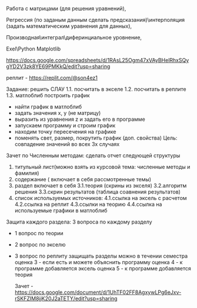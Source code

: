 Работа с матрицами (для решения уравнений),

Регрессия (по заданым данным сделать предсказания)\интерполяция (задать математическим уравнения для данных),

Производная\интеграл\диферинциальное уровнение,

Exel\Python Matplotlib

https://docs.google.com/spreadsheets/d/1RAsL25Ogm47xVAyBHelRhxSQygYD2V3zk8YE69PMKkQ/edit?usp=sharing

реплит - https://replit.com/@son4ez1

Задание: решить СЛАУ
1.1. посчитать в экселе
1.2. посчитать в реплите
1.3. матлоблиб построить график 
- найти график в матлоблиб
- задать значения х, у (не матрицу)
- выразить из уравнения z и задать его в программе
- запускаем программу и строим график
- находим точку пересечения на графике
- поменять свет, размер, покрутить график (доп. свойства)
Цель: совпадение значений во всех 3х случаях

Зачет по Численным методам:
сделать отчет следующей структуры
1. титульный лист(можно взять из курсовой тема: численные методы и фамилия)
2. содержание ( включает в себя рассмотренные темы)
3. раздел включает в себя
   3.1.теория (скрины из экселя)
   3.2.алгоритм решения
   3.3.скрин результатов (таблица соавнения результатов)
4. список используемых источников:
   4.1.ссылка на эксель с расчетом
   4.2.ссылка на реплит
   4.3.ссылки на теорию
   4.4.ссылка на используемые графики в матлоблиб

Защита каждого раздела:
3 вопроса по каждому разделу
- 1 вопрос по теории
- 2 вопрос по экселю
- 3 вопрос по реплиту
защищать разделы можно в течении семестра
оценка 3 - если есть и можете объяснить программу
оценка 4 - к программе добавляется эксель
оценка 5 - к программе добавляется теория

  Зачет - https://docs.google.com/document/d/1UhTF02FF8AgxywLPg6eJxv-rSKFZIM8jjK20J2aTETY/edit?usp=sharing
   
